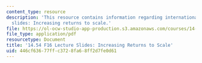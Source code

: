 ```yaml
---
content_type: resource
description: 'This resource contains information regarding international trade lecture
  slides: Increasing returns to scale.'
file: https://ol-ocw-studio-app-production.s3.amazonaws.com/courses/14-54-international-trade-fall-2016/446cf63677ffc3728fa68ff2d7fe0d61_MIT14_54F16_Lecture_17.pdf
file_type: application/pdf
resourcetype: Document
title: '14.54 F16 Lecture Slides: Increasing Returns to Scale'
uid: 446cf636-77ff-c372-8fa6-8ff2d7fe0d61
---
```


